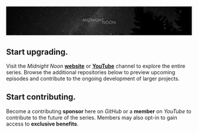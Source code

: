 ![Midnight Noon](https://github.com/midnightnoon/.github/blob/main/images/gh_banner.png)

## Start upgrading.

Visit the _Midnight Noon_ **[website](https://midnightnoon.dev)** or **[YouTube](https://www.youtube.com/channel/UC3XCykywIP6p6hYaNyAn_uA)** channel to explore the entire series. Browse the additional repositories below to preview upcoming episodes and contribute to the ongoing development of larger projects.

## Start contributing.

Become a contributing __sponsor__ here on _GitHub_ or a __member__ on _YouTube_ to contribute to the future of the series. Members may also opt-in to gain access to __exclusive benefits__.

